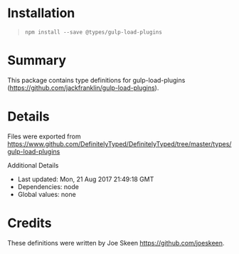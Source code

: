 # Installation
> `npm install --save @types/gulp-load-plugins`

# Summary
This package contains type definitions for gulp-load-plugins (https://github.com/jackfranklin/gulp-load-plugins).

# Details
Files were exported from https://www.github.com/DefinitelyTyped/DefinitelyTyped/tree/master/types/gulp-load-plugins

Additional Details
 * Last updated: Mon, 21 Aug 2017 21:49:18 GMT
 * Dependencies: node
 * Global values: none

# Credits
These definitions were written by Joe Skeen <https://github.com/joeskeen>.
